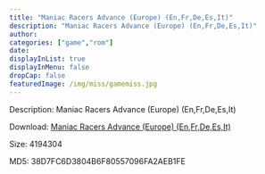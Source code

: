 ```yaml
---
title: "Maniac Racers Advance (Europe) (En,Fr,De,Es,It)"
description: "Maniac Racers Advance (Europe) (En,Fr,De,Es,It)"
author: 
categories: ["game","rom"]
date: 
displayInList: true
displayInMenu: false
dropCap: false
featuredImage: /img/miss/gamemiss.jpg
---
```


Description: Maniac Racers Advance (Europe) (En,Fr,De,Es,It)

Download: <a style="text-decoration:underline;" href="https://mega.nz/#!rLQmDIDK!6YtUpOROqVyCT940d_ZPfGvrKtC4QkI4D6XelqJnX0w" target = "_blank" rel = "nofollow" > Maniac Racers Advance (Europe) (En,Fr,De,Es,It)</a>

Size: 4194304

MD5: 38D7FC6D3804B6F80557096FA2AEB1FE

